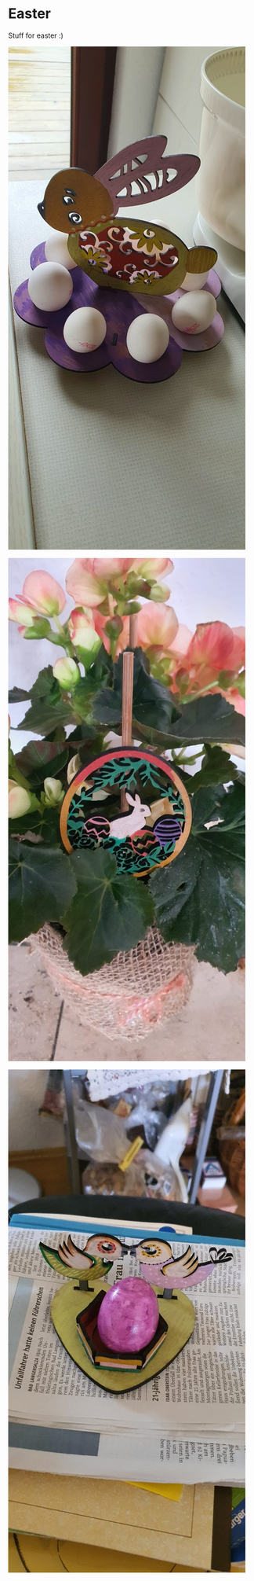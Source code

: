 # Easter

Stuff for easter :)

![easter](_easter1.jpg)

![easter](_easter2.jpg)

![easter](_easter3.jpg)
